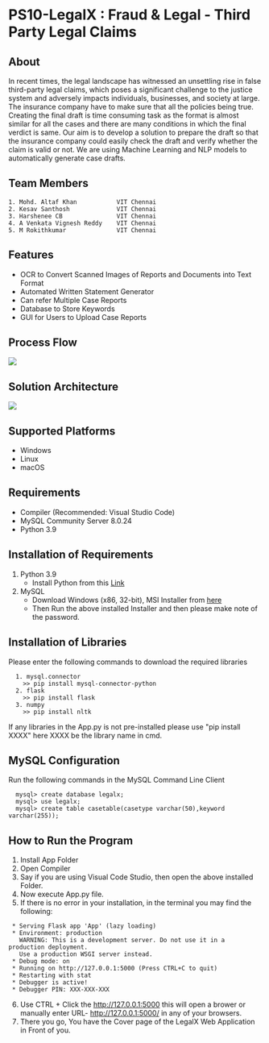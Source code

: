 # PS10-LegalX : Fraud & Legal - Third Party Legal Claims

## About
In recent times, the legal landscape has witnessed an unsettling rise in false third-party legal claims, which poses a significant challenge to the justice system and adversely impacts individuals, businesses, and society at large. The insurance company have to make sure that all the policies being true. Creating the final draft is time consuming task as the format is almost similar for all the cases and there are many conditions in which the final verdict is same. Our aim is to develop a solution to prepare the draft so that the insurance company could easily check the draft and verify whether the claim is valid or not. We are using Machine Learning and NLP models to automatically generate case drafts.

## Team Members
```
1. Mohd. Altaf Khan           VIT Chennai
2. Kesav Santhosh             VIT Chennai
3. Harshenee CB               VIT Chennai
4. A Venkata Vignesh Reddy    VIT Chennai
5. M Rokithkumar              VIT Chennai
```

## Features
* OCR to Convert Scanned Images of Reports and Documents into Text Format
* Automated Written Statement Generator
* Can refer Multiple Case Reports
* Database to Store Keywords 
* GUI for Users to Upload Case Reports


## Process Flow
<img src=https://github.com/hackrx40/PS10-LegalX/assets/138132906/ffdc7b5b-406e-46d7-bacd-1d06cc5be706>

## Solution Architecture
<img src=https://github.com/hackrx40/PS10-LegalX/assets/138132906/9316315f-2574-4b6b-9e85-136a68606d21>

## Supported Platforms
* Windows
* Linux
* macOS

## Requirements
* Compiler (Recommended: Visual Studio Code)
* MySQL Community Server 8.0.24
* Python 3.9
  
## Installation of Requirements
1. Python 3.9
   * Install Python from this [Link](https://www.python.org/downloads/release/python-396/)
2. MySQL
   * Download Windows (x86, 32-bit), MSI Installer from [here](https://downloads.mysql.com/archives/installer/)
   * Then Run the above installed Installer and then please make note of the password.
   
## Installation of Libraries
Please enter the following commands to download the required libraries
```
  1. mysql.connector
    >> pip install mysql-connector-python
  2. flask
    >> pip install flask
  3. numpy
    >> pip install nltk
```
If any libraries in the App.py is not pre-installed please use "pip install XXXX" here XXXX be the library name in cmd.

## MySQL Configuration
Run the following commands in the MySQL Command Line Client
```
  mysql> create database legalx;
  mysql> use legalx;
  mysql> create table casetable(casetype varchar(50),keyword varchar(255));
```

## How to Run the Program
1. Install App Folder
2. Open Compiler
3. Say if you are using Visual Code Studio, then open the above installed Folder.
4. Now execute App.py file.
5. If there is no error in your installation, in the terminal you may find the following:
```
 * Serving Flask app 'App' (lazy loading)
 * Environment: production
   WARNING: This is a development server. Do not use it in a production deployment.
   Use a production WSGI server instead.
 * Debug mode: on
 * Running on http://127.0.0.1:5000 (Press CTRL+C to quit)
 * Restarting with stat
 * Debugger is active!
 * Debugger PIN: XXX-XXX-XXX
```
6. Use CTRL + Click the http://127.0.0.1:5000 this will open a brower or manually enter URL- http://127.0.0.1:5000/ in any of your browsers.
7. There you go, You have the Cover page of the LegalX Web Application in Front of you.
